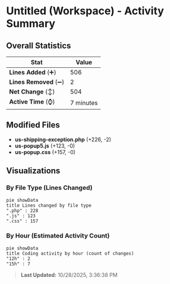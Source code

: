 # Untitled (Workspace) - Activity Summary 

## Overall Statistics

| Stat                   | Value                                                             |
| ---------------------- | ----------------------------------------------------------------- |
| **Lines Added** (➕)   | 506                                          |
| **Lines Removed** (➖) | 2                                        |
| **Net Change** (↕)    | 504                |
| **Active Time** (⌚)   | 7 minutes |


## Modified Files
- **us-shipping-exception.php** (+226, -2)
- **us-popup5.js** (+123, -0)
- **us-popup.css** (+157, -0)

## Visualizations

### By File Type (Lines Changed)

```mermaid
pie showData
title Lines changed by file type
".php" : 228
".js" : 123
".css" : 157
```

### By Hour (Estimated Activity Count)

```mermaid
pie showData
title Coding activity by hour (count of changes)
"12h" : 2
"15h" : 7
```


> **Last Updated:** 10/28/2025, 3:36:38 PM